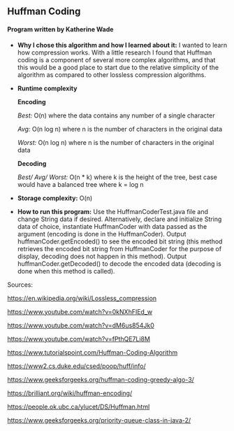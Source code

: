 
## Huffman Coding

#### Program written by Katherine Wade

- **Why I chose this algorithm and how I learned about it:**
I wanted to learn how compression works. With a little
research I found that Huffman coding is a component of
several more complex algorithms, and that this would be
a good place to start due to the relative simplicity
of the algorithm as compared to other lossless compression
algorithms.

- **Runtime complexity**

    **Encoding**
    
    *Best:* O(n) where the data contains any number of a 
    single character
    
    *Avg:* O(n log n) where n is the number of characters
    in the original data
    
    *Worst:* O(n log n) where n is the number of characters
    in the original data
    
    **Decoding**
    
    *Best/ Avg/ Worst:* O(n * k) where k is the height
    of the tree, best case would have a balanced tree where k = log n
    
- **Storage complexity:** O(n)

- **How to run this program:**  Use the HuffmanCoderTest.java
file and change String data if desired. Alternatively,
declare and initialize String data of choice,
instantiate HuffmanCoder with data passed as the argument
(encoding is done in the HuffmanCoder).
Output huffmanCoder.getEncoded() to see the encoded
bit string (this method retrieves the encoded bit string
from HuffmanCoder for the purpose of display, decoding
does not happen in this method).  Output
huffmanCoder.getDecoded() to decode the encoded data
(decoding is done when this method is called).

Sources:

https://en.wikipedia.org/wiki/Lossless_compression

https://www.youtube.com/watch?v=0kNXhFIEd_w

https://www.youtube.com/watch?v=dM6us854Jk0

https://www.youtube.com/watch?v=fPthQE7Li8M

https://www.tutorialspoint.com/Huffman-Coding-Algorithm

https://www2.cs.duke.edu/csed/poop/huff/info/

https://www.geeksforgeeks.org/huffman-coding-greedy-algo-3/

https://brilliant.org/wiki/huffman-encoding/

https://people.ok.ubc.ca/ylucet/DS/Huffman.html

https://www.geeksforgeeks.org/priority-queue-class-in-java-2/




